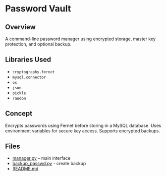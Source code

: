 # Password Vault

## Overview
A command-line password manager using encrypted storage, master key protection, and optional backup.

## Libraries Used
- `cryptography.fernet`
- `mysql.connector`
- `os`
- `json`
- `pickle`
- `random`

## Concept
Encrypts passwords using Fernet before storing in a MySQL database. Uses environment variables for secure key access. Supports encrypted backups.

## Files
- [manager.py](./manager.py) – main interface
- [backup_passwd.py](./backup_passwd.py) - create backup
- [README.md](./README.md)